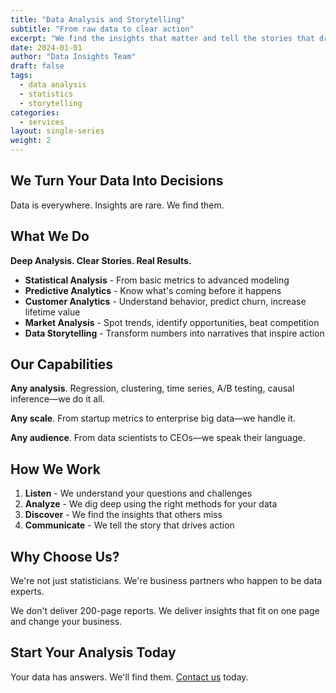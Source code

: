```yaml
---
title: "Data Analysis and Storytelling"
subtitle: "From raw data to clear action"
excerpt: "We find the insights that matter and tell the stories that drive change. Statistical rigor meets business clarity."
date: 2024-01-01
author: "Data Insights Team"
draft: false
tags:
  - data analysis
  - statistics
  - storytelling
categories:
  - services
layout: single-series
weight: 2
---
```


## We Turn Your Data Into Decisions

Data is everywhere. Insights are rare. We find them.

## What We Do

**Deep Analysis. Clear Stories. Real Results.**

- **Statistical Analysis** - From basic metrics to advanced modeling
- **Predictive Analytics** - Know what's coming before it happens
- **Customer Analytics** - Understand behavior, predict churn, increase lifetime value
- **Market Analysis** - Spot trends, identify opportunities, beat competition
- **Data Storytelling** - Transform numbers into narratives that inspire action

## Our Capabilities

**Any analysis**. Regression, clustering, time series, A/B testing, causal inference—we do it all.

**Any scale**. From startup metrics to enterprise big data—we handle it.

**Any audience**. From data scientists to CEOs—we speak their language.

## How We Work

1. **Listen** - We understand your questions and challenges
2. **Analyze** - We dig deep using the right methods for your data
3. **Discover** - We find the insights that others miss
4. **Communicate** - We tell the story that drives action

## Why Choose Us?

We're not just statisticians. We're business partners who happen to be data experts.

We don't deliver 200-page reports. We deliver insights that fit on one page and change your business.

## Start Your Analysis Today

Your data has answers. We'll find them. [Contact us](/contact/) today.